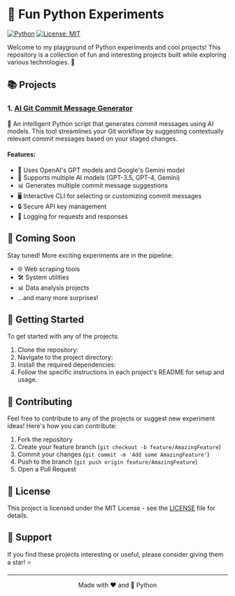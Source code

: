 # 🐍 Fun Python Experiments

[![Python](https://img.shields.io/badge/python-3670A0?style=for-the-badge&logo=python&logoColor=ffdd54)](https://www.python.org/)
[![License: MIT](https://img.shields.io/badge/License-MIT-yellow.svg)](https://opensource.org/licenses/MIT)

Welcome to my playground of Python experiments and cool projects! This repository is a collection of fun and interesting projects built while exploring various technologies. 🚀

## 📚 Projects

### 1. [AI Git Commit Message Generator](./ai-git-commit-message)
🤖 An intelligent Python script that generates commit messages using AI models. This tool streamlines your Git workflow by suggesting contextually relevant commit messages based on your staged changes.

#### Features:
- 🧠 Uses OpenAI's GPT models and Google's Gemini model
- 🔄 Supports multiple AI models (GPT-3.5, GPT-4, Gemini)
- 📊 Generates multiple commit message suggestions
- 🖥️ Interactive CLI for selecting or customizing commit messages
- 🔒 Secure API key management
- 📝 Logging for requests and responses

## 🔮 Coming Soon

Stay tuned! More exciting experiments are in the pipeline:
- 🌐 Web scraping tools
- 🛠️ System utilities
- 📊 Data analysis projects
- ...and many more surprises!

## 🚀 Getting Started

To get started with any of the projects:

1. Clone the repository:
2. Navigate to the project directory:
3. Install the required dependencies:
4. Follow the specific instructions in each project's README for setup and usage.

## 🤝 Contributing

Feel free to contribute to any of the projects or suggest new experiment ideas! Here's how you can contribute:
1. Fork the repository
2. Create your feature branch (`git checkout -b feature/AmazingFeature`)
3. Commit your changes (`git commit -m 'Add some AmazingFeature'`)
4. Push to the branch (`git push origin feature/AmazingFeature`)
5. Open a Pull Request

## 📝 License

This project is licensed under the MIT License - see the [LICENSE](LICENSE) file for details.

## 🌟 Support

If you find these projects interesting or useful, please consider giving them a star! ⭐

---

<p align="center">Made with ❤️ and 🐍 Python</p>
